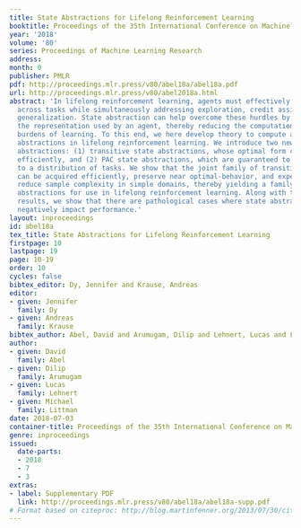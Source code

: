 ```yaml
---
title: State Abstractions for Lifelong Reinforcement Learning
booktitle: Proceedings of the 35th International Conference on Machine Learning
year: '2018'
volume: '80'
series: Proceedings of Machine Learning Research
address: 
month: 0
publisher: PMLR
pdf: http://proceedings.mlr.press/v80/abel18a/abel18a.pdf
url: http://proceedings.mlr.press/v80/abel2018a.html
abstract: 'In lifelong reinforcement learning, agents must effectively transfer knowledge
  across tasks while simultaneously addressing exploration, credit assignment, and
  generalization. State abstraction can help overcome these hurdles by compressing
  the representation used by an agent, thereby reducing the computational and statistical
  burdens of learning. To this end, we here develop theory to compute and use state
  abstractions in lifelong reinforcement learning. We introduce two new classes of
  abstractions: (1) transitive state abstractions, whose optimal form can be computed
  efficiently, and (2) PAC state abstractions, which are guaranteed to hold with respect
  to a distribution of tasks. We show that the joint family of transitive PAC abstractions
  can be acquired efficiently, preserve near optimal-behavior, and experimentally
  reduce sample complexity in simple domains, thereby yielding a family of desirable
  abstractions for use in lifelong reinforcement learning. Along with these positive
  results, we show that there are pathological cases where state abstractions can
  negatively impact performance.'
layout: inproceedings
id: abel18a
tex_title: State Abstractions for Lifelong Reinforcement Learning
firstpage: 10
lastpage: 19
page: 10-19
order: 10
cycles: false
bibtex_editor: Dy, Jennifer and Krause, Andreas
editor:
- given: Jennifer
  family: Dy
- given: Andreas
  family: Krause
bibtex_author: Abel, David and Arumugam, Dilip and Lehnert, Lucas and Littman, Michael
author:
- given: David
  family: Abel
- given: Dilip
  family: Arumugam
- given: Lucas
  family: Lehnert
- given: Michael
  family: Littman
date: 2018-07-03
container-title: Proceedings of the 35th International Conference on Machine Learning
genre: inproceedings
issued:
  date-parts:
  - 2018
  - 7
  - 3
extras:
- label: Supplementary PDF
  link: http://proceedings.mlr.press/v80/abel18a/abel18a-supp.pdf
# Format based on citeproc: http://blog.martinfenner.org/2013/07/30/citeproc-yaml-for-bibliographies/
---
```

